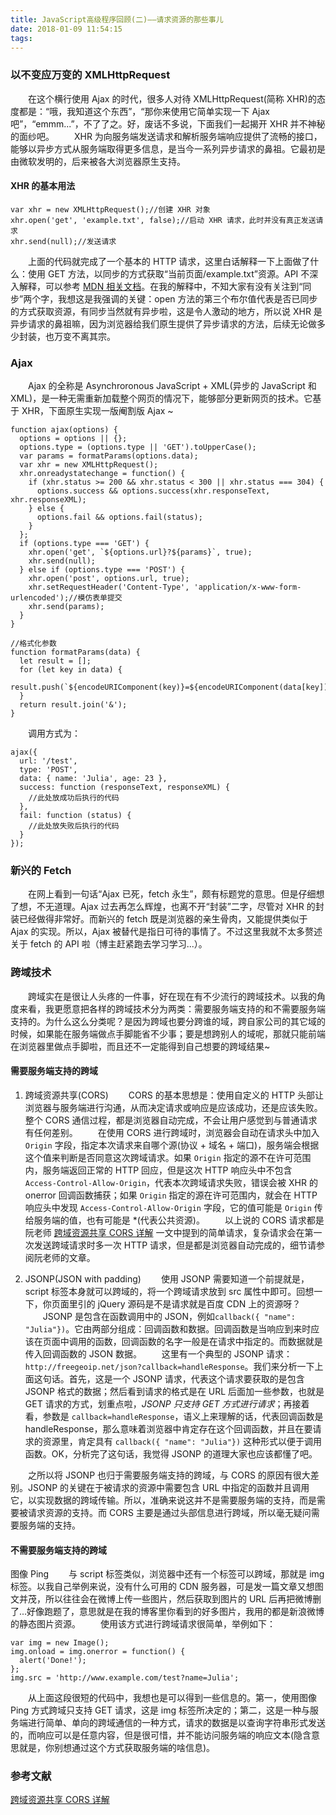 ```yaml
---
title: JavaScript高级程序回顾(二)——请求资源的那些事儿
date: 2018-01-09 11:54:15
tags:
---
```


### 以不变应万变的 XMLHttpRequest
　　在这个横行使用 Ajax 的时代，很多人对待 XMLHttpRequest(简称 XHR)的态度都是：“哦，我知道这个东西”，“那你来使用它简单实现一下 Ajax 吧”，“emmm...”，不了了之。好，废话不多说，下面我们一起揭开 XHR 并不神秘的面纱吧。
　　XHR 为向服务端发送请求和解析服务端响应提供了流畅的接口，能够以异步方式从服务端取得更多信息，是当今一系列异步请求的鼻祖。它最初是由微软发明的，后来被各大浏览器原生支持。

#### XHR 的基本用法
```
var xhr = new XMLHttpRequest();//创建 XHR 对象
xhr.open('get', 'example.txt', false);//启动 XHR 请求，此时并没有真正发送请求
xhr.send(null);//发送请求
```
　　上面的代码就完成了一个基本的 HTTP 请求，这里白话解释一下上面做了什么：使用 GET 方法，以同步的方式获取“当前页面/example.txt”资源。API 不深入解释，可以参考 [MDN 相关文档](https://developer.mozilla.org/zh-CN/docs/Web/API/XMLHttpRequest)。在我的解释中，不知大家有没有关注到“同步”两个字，我想这是我强调的关键：open 方法的第三个布尔值代表是否已同步的方式获取资源，有同步当然就有异步啦，这是令人激动的地方，所以说 XHR 是异步请求的鼻祖嘛，因为浏览器给我们原生提供了异步请求的方法，后续无论做多少封装，也万变不离其宗。

### Ajax
　　Ajax 的全称是 Asynchroronous JavaScript + XML(异步的 JavaScript 和 XML)，是一种无需重新加载整个网页的情况下，能够部分更新网页的技术。它基于 XHR，下面原生实现一版阉割版 Ajax ~
```
function ajax(options) {
  options = options || {};
  options.type = (options.type || 'GET').toUpperCase();
  var params = formatParams(options.data);
  var xhr = new XMLHttpRequest();
  xhr.onreadystatechange = function() {
    if (xhr.status >= 200 && xhr.status < 300 || xhr.status === 304) {
      options.success && options.success(xhr.responseText, xhr.responseXML);
    } else {
      options.fail && options.fail(status);
    }
  };
  if (options.type === 'GET') {
    xhr.open('get', `${options.url}?${params}`, true);
    xhr.send(null);
  } else if (options.type === 'POST') {
    xhr.open('post', options.url, true);
    xhr.setRequestHeader('Content-Type', 'application/x-www-form-urlencoded');//模仿表单提交
    xhr.send(params);
  }
}

//格式化参数
function formatParams(data) {
  let result = [];
  for (let key in data) {
    result.push(`${encodeURIComponent(key)}=${encodeURIComponent(data[key])}`)
  }
  return result.join('&');
}
```
　　调用方式为：
```
ajax({
  url: '/test',
  type: 'POST',
  data: { name: 'Julia', age: 23 },
  success: function (responseText, responseXML) {
    //此处放成功后执行的代码
  },
  fail: function (status) {
    //此处放失败后执行的代码
  }
});
```

### 新兴的 Fetch
　　在网上看到一句话“Ajax 已死，fetch 永生”，颇有标题党的意思。但是仔细想了想，不无道理。Ajax 过去再怎么辉煌，也离不开“封装”二字，尽管对 XHR 的封装已经做得非常好。而新兴的 fetch 既是浏览器的亲生骨肉，又能提供类似于 Ajax 的实现。所以，Ajax 被替代是指日可待的事情了。不过这里我就不太多赘述关于 fetch 的 API 啦（博主赶紧跑去学习学习...）。

### 跨域技术
　　跨域实在是很让人头疼的一件事，好在现在有不少流行的跨域技术。以我的角度来看，我更愿意把各样的跨域技术分为两类：需要服务端支持的和不需要服务端支持的。为什么这么分类呢？是因为跨域也要分跨谁的域，跨自家公司的其它域的时候，如果能在服务端做点手脚能省不少事；要是想跨别人的域呢，那就只能前端在浏览器里做点手脚啦，而且还不一定能得到自己想要的跨域结果~

#### 需要服务端支持的跨域

1. 跨域资源共享(CORS)
　　CORS 的基本思想是：使用自定义的 HTTP 头部让浏览器与服务端进行沟通，从而决定请求或响应是应该成功，还是应该失败。整个 CORS 通信过程，都是浏览器自动完成，不会让用户感觉到与普通请求有任何差别。
　　在使用 CORS 进行跨域时，浏览器会自动在请求头中加入 `Origin` 字段，指定本次请求来自哪个源(协议 + 域名 + 端口)，服务端会根据这个值来判断是否同意这次跨域请求。如果 `Origin` 指定的源不在许可范围内，服务端返回正常的 HTTP 回应，但是这次 HTTP 响应头中不包含 `Access-Control-Allow-Origin`，代表本次跨域请求失败，错误会被 XHR 的 onerror 回调函数捕获；如果 `Origin` 指定的源在许可范围内，就会在 HTTP 响应头中发现 `Access-Control-Allow-Origin` 字段，它的值可能是 `Origin` 传给服务端的值，也有可能是 *(代表公共资源)。
　　以上说的 CORS 请求都是阮老师 [跨域资源共享 CORS 详解](http://www.ruanyifeng.com/blog/2016/04/cors.html) 一文中提到的简单请求，复杂请求会在第一次发送跨域请求时多一次 HTTP 请求，但是都是浏览器自动完成的，细节请参阅阮老师的文章。

2. JSONP(JSON with padding)
　　使用 JSONP 需要知道一个前提就是，script 标签本身就可以跨域的，将一个跨域请求放到 src 属性中即可。回想一下，你页面里引的 jQuery 源码是不是请求就是百度 CDN 上的资源呀？
　　JSONP 是包含在函数调用中的 JSON，例如`callback({ "name": "Julia"})`。它由两部分组成：回调函数和数据。回调函数是当响应到来时应该在页面中调用的函数，回调函数的名字一般是在请求中指定的。而数据就是传入回调函数的 JSON 数据。
　　这里有一个典型的 JSONP 请求：`http://freegeoip.net/json?callback=handleResponse`。我们来分析一下上面这句话。首先，这是一个 JSONP 请求，代表这个请求要获取的是包含 JSONP 格式的数据；然后看到请求的格式是在 URL 后面加一些参数，也就是 GET 请求的方式，划重点啦，*JSONP 只支持 GET 方式进行请求*；再接着看，参数是 `callback=handleResponse`，语义上来理解的话，代表回调函数是 handleResponse，那么意味着浏览器中肯定存在这个回调函数，并且在要请求的资源里，肯定具有 `callback({ "name": "Julia"})` 这种形式以便于调用函数。OK，分析完了这句话，我觉得 JSONP 的道理大家也应该都懂了吧。

　　之所以将 JSONP 也归于需要服务端支持的跨域，与 CORS 的原因有很大差别。JSONP 的关键在于被请求的资源中需要包含 URL 中指定的函数并且调用它，以实现数据的跨域传输。所以，准确来说这并不是需要服务端的支持，而是需要被请求资源的支持。而 CORS 主要是通过头部信息进行跨域，所以毫无疑问需要服务端的支持。

#### 不需要服务端支持的跨域

图像 Ping
　　与 script 标签类似，浏览器中还有一个标签可以跨域，那就是 img 标签。以我自己举例来说，没有什么可用的 CDN 服务器，可是发一篇文章又想图文并茂，所以往往会在微博上传一些图片，然后获取到图片的 URL 后再把微博删了...好像跑题了，意思就是在我的博客里你看到的好多图片，我用的都是新浪微博的静态图片资源。
　　使用该方式进行跨域请求很简单，举例如下：
```
var img = new Image();
img.onload = img.onerror = function() {
  alert('Done!');
};
img.src = 'http://www.example.com/test?name=Julia';
```
　　从上面这段很短的代码中，我想也是可以得到一些信息的。第一，使用图像 Ping 方式跨域只支持 GET 请求，这是 img 标签所决定的；第二，这是一种与服务端进行简单、单向的跨域通信的一种方式，请求的数据是以查询字符串形式发送的，而响应可以是任意内容，但是很可惜，并不能访问服务端的响应文本(隐含意思就是，你别想通过这个方式获取服务端的啥信息)。

### 参考文献
[跨域资源共享 CORS 详解](http://www.ruanyifeng.com/blog/2016/04/cors.html)
